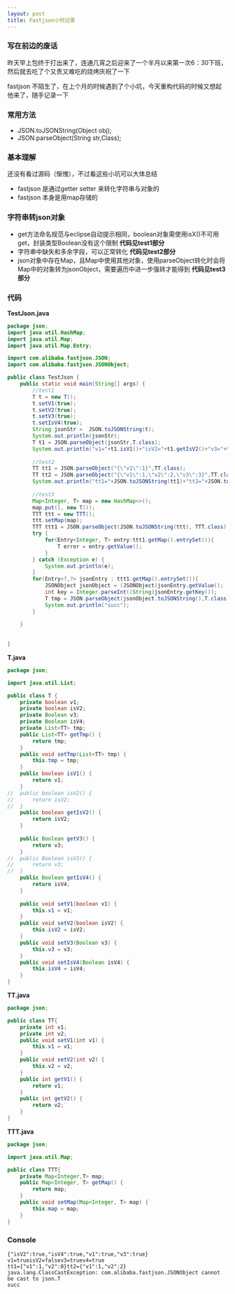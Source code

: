 ```yaml
---
layout: post
title: Fastjson小坑记录
---
```


### 写在前边的废话

昨天早上包终于打出来了，连通几宵之后迎来了一个半月以来第一次6：30下班，然后就去吃了个又贵又难吃的烧烤庆祝了一下

fastjson 不陌生了，在上个月的时候遇到了个小坑，今天重构代码的时候又想起他来了，随手记录一下

### 常用方法

- JSON.toJSONString(Object obj);
- JSON.parseObject(String str,Class);

### 基本理解

还没有看过源码（惭愧），不过看这些小坑可以大体总结

- fastjson 是通过getter setter 来转化字符串与对象的
- fastjson 本身是用map存储的

### 字符串转json对象

- get方法命名规范与eclipse自动提示相同，boolean对象需使用isX()不可用get，封装类型Boolean没有这个限制 __代码见test1部分__
- 字符串中缺失和多余字段，可以正常转化 __代码见test2部分__
- json对象中存在Map，且Map中使用其他对象，使用parseObject转化时会将Map中的对象转为jsonObject，需要遍历中进一步强转才能得到 __代码见test3部分__

### 代码
__TestJson.java__

```java
package json;
import java.util.HashMap;
import java.util.Map;
import java.util.Map.Entry;

import com.alibaba.fastjson.JSON;
import com.alibaba.fastjson.JSONObject;

public class TestJson {
	public static void main(String[] args) {
		//test1
		T t = new T();
		t.setV1(true);
		t.setV2(true);
		t.setV3(true);
		t.setIsV4(true);
		String jsonStr =  JSON.toJSONString(t);
		System.out.println(jsonStr);
		T t1 = JSON.parseObject(jsonStr,T.class);
		System.out.println("v1="+t1.isV1()+"isV2="+t1.getIsV2()+"v3="+t1.getV3()+"v4="+t1.getIsV4());
		
		//test2
		TT tt1 = JSON.parseObject("{\"v1\":1}",TT.class);
		TT tt2 = JSON.parseObject("{\"v1\":1,\"v2\":2,\"v3\":3}",TT.class);
		System.out.println("tt1="+JSON.toJSONString(tt1)+"tt2="+JSON.toJSONString(tt2));
		
		//test3
		Map<Integer, T> map = new HashMap<>();
		map.put(1, new T());
		TTT ttt = new TTT();
		ttt.setMap(map);
		TTT ttt1 = JSON.parseObject(JSON.toJSONString(ttt), TTT.class);
		try {
			for(Entry<Integer, T> entry:ttt1.getMap().entrySet()){
				T error = entry.getValue();
			}
		} catch (Exception e) {
			System.out.println(e);
		}
		for(Entry<?,?> jsonEntry : ttt1.getMap().entrySet()){
			JSONObject jsonObject = (JSONObject)jsonEntry.getValue();
			int key = Integer.parseInt((String)jsonEntry.getKey());
			T tmp = JSON.parseObject(jsonObject.toJSONString(),T.class);
			System.out.println("succ");
		}
		
	}
	
	
}


```

__T.java__

```java
package json;

import java.util.List;

public class T {
	private boolean v1;
	private boolean isV2;
	private Boolean v3;
	private Boolean isV4;
	private List<TT> tmp;
	public List<TT> getTmp() {
		return tmp;
	}
	public void setTmp(List<TT> tmp) {
		this.tmp = tmp;
	}
	public boolean isV1() {
		return v1;
	}
//	public boolean isV2() {
//		return isV2;
//	}
	public boolean getIsV2() {
		return isV2;
	}
	
	public Boolean getV3() {
		return v3;
	}
//	public Boolean isV3() {
//		return v3;
//	}
	public Boolean getIsV4() {
		return isV4;
	}
	
	public void setV1(boolean v1) {
		this.v1 = v1;
	}
	public void setV2(boolean isV2) {
		this.isV2 = isV2;
	}
	public void setV3(Boolean v3) {
		this.v3 = v3;
	}
	public void setIsV4(Boolean isV4) {
		this.isV4 = isV4;
	}
}


```

__TT.java__

```java
package json;

public class TT{
	private int v1;
	private int v2;
	public void setV1(int v1) {
		this.v1 = v1;
	}
	public void setV2(int v2) {
		this.v2 = v2;
	}
	public int getV1() {
		return v1;
	}
	public int getV2() {
		return v2;
	}
}


```

__TTT.java__

```java
package json;

import java.util.Map;

public class TTT{
	private Map<Integer,T> map;
	public Map<Integer, T> getMap() {
		return map;
	}
	public void setMap(Map<Integer, T> map) {
		this.map = map;
	}
}

```

### Console

```
{"isV2":true,"isV4":true,"v1":true,"v3":true}
v1=trueisV2=falsev3=truev4=true
tt1={"v1":1,"v2":0}tt2={"v1":1,"v2":2}
java.lang.ClassCastException: com.alibaba.fastjson.JSONObject cannot be cast to json.T
succ
```

